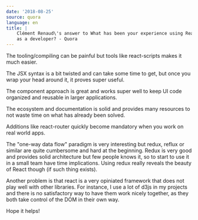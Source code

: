```yaml
---
date: '2018-08-25'
source: quora
language: en
title: |
    Clément Renaud\'s answer to What has been your experience using React.js
    as a developer? - Quora
---
```


The tooling/compiling can be painful but tools like react-scripts makes
it much easier.

The JSX syntax is a bit twisted and can take some time to get, but once
you wrap your head around it, it proves super useful.

The component approach is great and works super well to keep UI code
organized and reusable in larger applications.

The ecosystem and documentation is solid and provides many resources to
not waste time on what has already been solved.

Additions like react-router quickly become mandatory when you work on
real world apps.

The "one-way data flow" paradigm is very interesting but redux, reflux
or similar are quite cumbersome and hard at the beginning. Redux is very
good and provides solid architecture but few people knows it, so to
start to use it in a small team have time implications. Using redux
really reveals the beauty of React though (if such thing exists).

Another problem is that react is a very opiniated framework that does
not play well with other libraries. For instance, I use a lot of d3js in
my projects and there is no satisfactory way to have them work nicely
together, as they both take control of the DOM in their own way.

Hope it helps!
